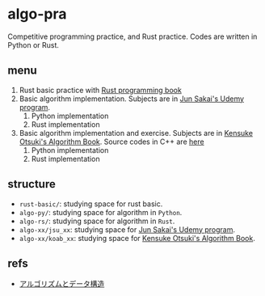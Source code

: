# algo-pra
Competitive programming practice, and Rust practice. Codes are written in Python or Rust.

## menu

1. Rust basic practice with [Rust programming book](https://doc.rust-jp.rs/book-ja)
2. Basic algorithm implementation. Subjects are in [Jun Sakai's Udemy program](https://www.udemy.com/course/python-algo/).
   1. Python implementation
   2. Rust implementation
3. Basic algorithm implementation and exercise. Subjects are in [Kensuke Otsuki's Algorithm Book](https://www.amazon.co.jp/dp/4065128447). Source codes in C++ are [here](https://github.com/drken1215/book_algorithm_solution)
   1. Python implementation
   2. Rust implementation


## structure

- `rust-basic/`: studying space for rust basic.
- `algo-py/`: studying space for algorithm in `Python`.
- `algo-rs/`: studying space for algorithm in `Rust`.
- `algo-xx/jsu_xx`: studying space for [Jun Sakai's Udemy program](https://www.udemy.com/course/python-algo/).
- `algo-xx/koab_xx`: studying space for [Kensuke Otsuki's Algorithm Book](https://www.amazon.co.jp/dp/4065128447).


## refs

- [アルゴリズムとデータ構造](https://www.amazon.co.jp/dp/4065128447)
